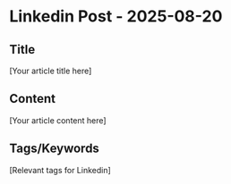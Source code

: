 # Linkedin Post - 2025-08-20

## Title
[Your article title here]

## Content
[Your article content here]

## Tags/Keywords
[Relevant tags for Linkedin]
